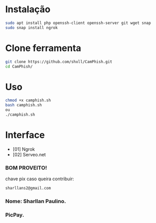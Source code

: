# Instalação 

```bash
sudo apt install php openssh-client openssh-server git wget snap
sudo snap install ngrok
```

# Clone ferramenta

```bash
git clone https://github.com/shxll/CamPhish.git
cd CamPhish/
```

# Uso
```bash
chmod +x camphish.sh
bash camphish.sh
ou
./camphish.sh
```
# Interface

- [01] Ngrok
- [02] Serveo.net


### BOM PROVEITO!


chave pix caso queira contribuir:
```bash
sharllans2@gmail.com
```
### Nome: Sharllan Paulino.
### PicPay.

